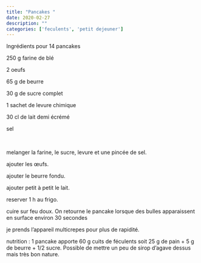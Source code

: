 ```yaml
---
title: "Pancakes "
date: 2020-02-27
description: ""
categories: ['feculents', 'petit dejeuner']
---
```


          


Ingr&eacute;dients pour 14 pancakes&nbsp;

250 g farine de bl&eacute;&nbsp;

2 oeufs

65 g de beurre&nbsp;

30 g de sucre complet&nbsp;

1 sachet de levure chimique&nbsp;

30 cl de lait demi &eacute;cr&eacute;m&eacute;&nbsp;

sel

&nbsp;

melanger la farine, le sucre, levure et une pinc&eacute;e de sel.

ajouter les &oelig;ufs.

ajouter le beurre fondu.

ajouter petit &agrave; petit le lait.

reserver 1 h au frigo.

cuire sur feu doux. On retourne le pancake lorsque des bulles apparaissent en surface environ 30 secondes

je prends l&rsquo;appareil multicrepes pour plus de rapidit&eacute;.

nutrition : 1 pancake apporte 60 g cuits de f&eacute;culents soit 25 g de pain + 5 g de beurre + 1/2 sucre. Possible de mettre un peu de sirop d&rsquo;agave dessus mais tr&egrave;s bon nature.&nbsp;


                          
